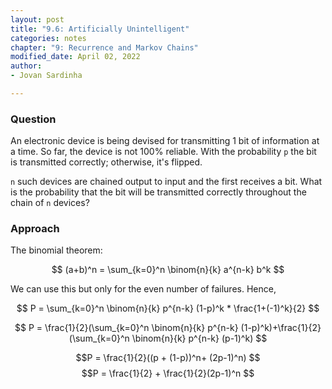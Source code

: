 ```yaml
---
layout: post
title: "9.6: Artificially Unintelligent"
categories: notes
chapter: "9: Recurrence and Markov Chains"
modified_date: April 02, 2022
author:
- Jovan Sardinha

---
```


### Question

An electronic device is being devised for transmitting 1 bit of information at a time. So far, the device is not 100% reliable. With the probability `p` the bit is transmitted correctly; otherwise, it's flipped.

`n` such devices are chained output to input and the first receives a bit. What is the probability that the bit will be transmitted correctly throughout the chain of `n` devices?

### Approach

The binomial theorem:

$$ (a+b)^n = \sum_{k=0}^n \binom{n}{k} a^{n-k} b^k $$

We can use this but only for the even number of failures. Hence,

$$ P = \sum_{k=0}^n \binom{n}{k} p^{n-k} (1-p)^k * \frac{1+(-1)^k}{2} $$

$$ P = \frac{1}{2}(\sum_{k=0}^n \binom{n}{k} p^{n-k} (1-p)^k)+\frac{1}{2}(\sum_{k=0}^n \binom{n}{k} p^{n-k} (p-1)^k) $$

$$P = \frac{1}{2}((p + (1-p))^n+ (2p-1)^n) $$
$$P = \frac{1}{2} + \frac{1}{2}(2p-1)^n $$


